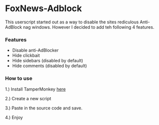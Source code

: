 # FoxNews-Adblock
This userscript started out as a way to disable the sites rediculous Anti-AdBlock nag windows.  However I decided to add teh following 4 features.


### Features
- Disable anti-AdBlocker
- Hide clickbait
- Hide sidebars (disabled by default)
- Hide comments (disabled by default)





### How to use

1.) Install TamperMonkey [here](https://chrome.google.com/webstore/detail/tampermonkey/dhdgffkkebhmkfjojejmpbldmpobfkfo?hl=en)


2.) Create a new script


3.) Paste in the source code and save.


4.) Enjoy
